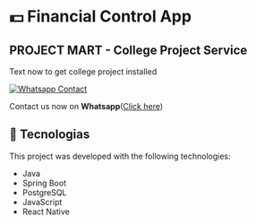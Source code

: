 # 💵 Financial Control App

## PROJECT MART - College Project Service

Text now to get college project installed

[![Whatsapp Contact](https://www.projectmart.in/_next/static/media/Logo.99b856f5.svg)](https://api.whatsapp.com/send?phone=917676409450&text=Could%20you%20help%20me%20complete%20my%20college%20project%3F)

Contact us now on **Whatsapp**([Click here](https://api.whatsapp.com/send?phone=917676409450&text=Could%20you%20help%20me%20complete%20my%20college%20project%3F))

## 🚀 Tecnologias

This project was developed with the following technologies:

- Java
- Spring Boot
- PostgreSQL
- JavaScript
- React Native
